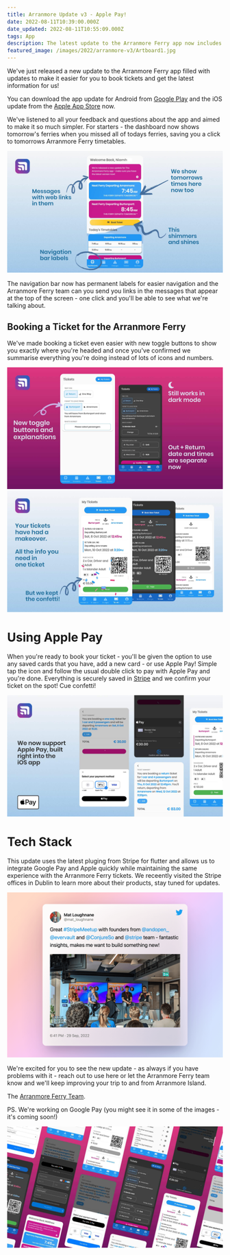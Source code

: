 ```yaml
---
title: Arranmore Update v3 - Apple Pay!
date: 2022-08-11T10:39:00.000Z
date_updated: 2022-08-11T10:55:09.000Z
tags: App
description: The latest update to the Arranmore Ferry app now includes support for Apple Pay
featured_image: /images/2022/arranmore-v3/Artboard1.jpg
---
```


We've just released a new update to the Arranmore Ferry app filled with updates to make it easier for you to book tickets and get the latest information for us!

You can download the app update for Android from [Google Play](https://play.google.com/store/apps/details?id=com.thearranmoreferry.app) and the iOS update from the [Apple App Store](https://apps.apple.com/ie/app/the-arranmore-ferry-blue/id1548020032) now.

We've listened to all your feedback and questions about the app and aimed to make it so much simpler. For starters - the dashboard now shows tomorrow's ferries when you missed all of todays ferries, saving you a click to tomorrows Arranmore Ferry timetables.

![New dashboard features](/images/2022/arranmore-v3/Artboard3.jpg)

The navigation bar now has permanent labels for easier navigation and the Arranmore Ferry team can you send you links in the messages that appear at the top of the screen - one click and you'll be able to see what we're talking about.

## Booking a Ticket for the Arranmore Ferry

We've made booking a ticket even easier with new toggle buttons to show you exactly where you're headed and once you've confirmed we summarise everything you're doing instead of lots of icons and numbers.

![Arranmore Ferry Booking Tickets](/images/2022/arranmore-v3/Artboard4.jpg)
![Arranmore Ferry Booking Tickets](/images/2022/arranmore-v3/Artboard7.jpg)

# Using Apple Pay

When you're ready to book your ticket - you'll be given the option to use any saved cards that you have, add a new card - or use Apple Pay! Simple tap the icon and follow the usual double click to pay with Apple Pay and you're done. Everything is securely saved in [Stripe](https://stripe.com) and we confirm your ticket on the spot! Cue confetti!

![Apple Pay](/images/2022/arranmore-v3/Artboard5.jpg)

# Tech Stack

This update uses the latest pluging from Stripe for flutter and allows us to integrate Google Pay and Apple quickly while maintaining the same experience with the Arranmore Ferry tickets. We receently visited the Stripe offices in Dublin to learn more about their products, stay tuned for updates.

![Stripe meetup tweet](/images/2022/arranmore-v3/tweet_hexa_studios_stripe.png)

We're excited for you to see the new update - as always if you have problems with it - reach out to use here or let the Arranmore Ferry team know and we'll keep improving your trip to and from Arranmore Island.

The [Arranmore Ferry Team](https://thearranmoreferry.com/about).

PS. We're working on Google Pay (you might see it in some of the images - it's coming soon!)

![Arranmore Ferry - v3 update](/images/2022/arranmore-v3/Artboard2.jpg)
